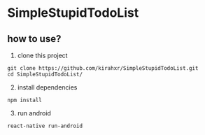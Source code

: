 # SimpleStupidTodoList
## how to use?
1. clone this project
```
git clone https://github.com/kirahxr/SimpleStupidTodoList.git
cd SimpleStupidTodoList/
```
2. install dependencies
```
npm install
```
3. run android
```
react-native run-android
```
